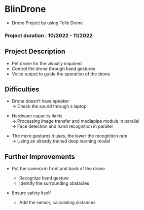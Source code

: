 # BlinDrone
- Drone Project by using Tello Drone
### Project duration : 10/2022 - 11/2022

## Project Description
- Pet drone for the visually impaired
- Control the drone through hand gestures
- Voice output to guide the operation of the drone

## Difficulties
- Drone doesn’t have speaker  
-> Check the sound through a laptop

- Hardware capacity limits   
-> Processing image transfer and mediapipe module in parallel  
-> Face detection and hand recognition in parallel

- The more gestures it uses, the lower the recognition rate  
-> Using an already trained deep learning model

## Further Improvements
- Put the camera in front and back of the drone 
  - Recognize hand gesture
  - Identify the surrounding obstacles

- Ensure safety itself
  - Add the sensor, calculating distances
